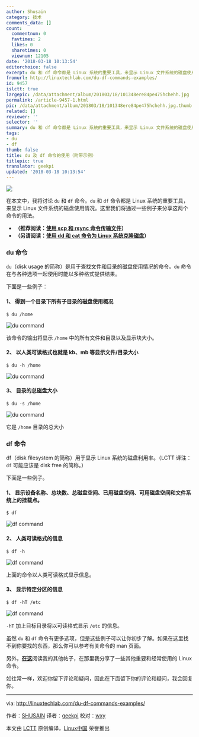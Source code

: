 ```yaml
---
author: Shusain
category: 技术
comments_data: []
count:
  commentnum: 0
  favtimes: 2
  likes: 0
  sharetimes: 0
  viewnum: 12105
date: '2018-03-18 10:13:54'
editorchoice: false
excerpt: du 和 df 命令都是 Linux 系统的重要工具，来显示 Linux 文件系统的磁盘使用情况。
fromurl: http://linuxtechlab.com/du-df-commands-examples/
id: 9457
islctt: true
largepic: /data/attachment/album/201803/18/101348ere84pe475hchehh.jpg
permalink: /article-9457-1.html
pic: /data/attachment/album/201803/18/101348ere84pe475hchehh.jpg.thumb.jpg
related: []
reviewer: ''
selector: ''
summary: du 和 df 命令都是 Linux 系统的重要工具，来显示 Linux 文件系统的磁盘使用情况。
tags:
- du
- df
thumb: false
title: du 及 df 命令的使用（附带示例）
titlepic: true
translator: geekpi
updated: '2018-03-18 10:13:54'
---
```


![](/data/attachment/album/201803/18/101348ere84pe475hchehh.jpg)


在本文中，我将讨论 `du` 和 `df` 命令。`du` 和 `df` 命令都是 Linux 系统的重要工具，来显示 Linux 文件系统的磁盘使用情况。这里我们将通过一些例子来分享这两个命令的用法。


* **（推荐阅读：[使用 scp 和 rsync 命令传输文件](http://linuxtechlab.com/files-transfer-scp-rsync-commands/)）**
* **（另请阅读：[使用 dd 和 cat 命令为 Linux 系统克隆磁盘](http://linuxtechlab.com/linux-cloning-disks-using-dd-cat-commands/)）**


### du 命令


`du`（disk usage 的简称）是用于查找文件和目录的磁盘使用情况的命令。`du` 命令在与各种选项一起使用时能以多种格式提供结果。


下面是一些例子：


#### 1、 得到一个目录下所有子目录的磁盘使用概况



```
$ du /home

```

![du command](/data/attachment/album/201803/18/101356xv1ak4cckkk0k14v.jpg)


该命令的输出将显示 `/home` 中的所有文件和目录以及显示块大小。


#### 2、 以人类可读格式也就是 kb、mb 等显示文件/目录大小



```
$ du -h /home

```

![du command](/data/attachment/album/201803/18/101357sxnnoovbbf4oxfdx.jpg)


#### 3、 目录的总磁盘大小



```
$ du -s /home

```

![du command](/data/attachment/album/201803/18/101358qwtphrqvgpv00vqx.jpg)


它是 `/home` 目录的总大小


### df 命令


df（disk filesystem 的简称）用于显示 Linux 系统的磁盘利用率。（LCTT 译注：`df` 可能应该是 disk free 的简称。）


下面是一些例子。


#### 1、 显示设备名称、总块数、总磁盘空间、已用磁盘空间、可用磁盘空间和文件系统上的挂载点。



```
$ df

```

![df command](/data/attachment/album/201803/18/101358mzw8q8v1s8h4xi21.jpg)


#### 2、 人类可读格式的信息



```
$ df -h

```

![df command](/data/attachment/album/201803/18/101358uzwf4tvv4lnmkk9h.jpg)


上面的命令以人类可读格式显示信息。


#### 3、 显示特定分区的信息



```
$ df -hT /etc

```

![df command](/data/attachment/album/201803/18/101359e987qvhv08mh7slq.jpg)


`-hT` 加上目标目录将以可读格式显示 `/etc` 的信息。


虽然 `du` 和 `df` 命令有更多选项，但是这些例子可以让你初步了解。如果在这里找不到你要找的东西，那么你可以参考有关命令的 man 页面。


另外，[**在这**](http://linuxtechlab.com/tips-tricks/)阅读我的其他帖子，在那里我分享了一些其他重要和经常使用的 Linux 命令。


如往常一样，欢迎你留下评论和疑问，因此在下面留下你的评论和疑问，我会回复你。




---


via: <http://linuxtechlab.com/du-df-commands-examples/>


作者：[SHUSAIN](http://linuxtechlab.com/author/shsuain/) 译者：[geekpi](https://github.com/geekpi) 校对：[wxy](https://github.com/wxy)


本文由 [LCTT](https://github.com/LCTT/TranslateProject) 原创编译，[Linux中国](https://linux.cn/) 荣誉推出
